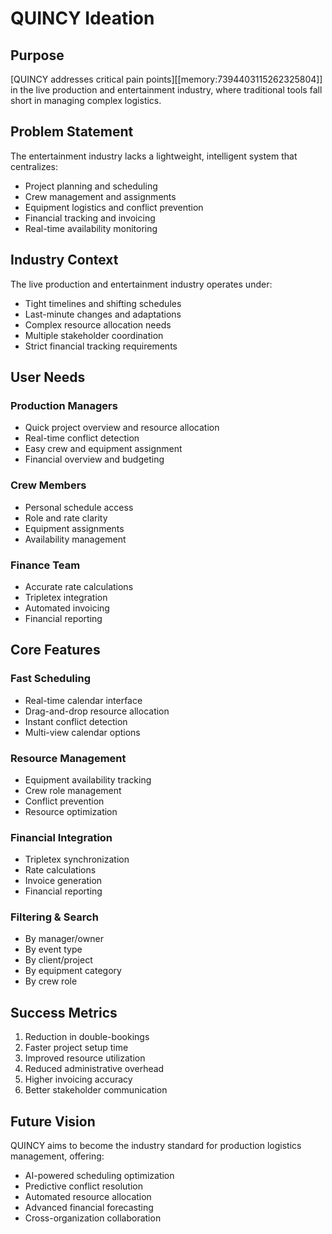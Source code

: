 # QUINCY Ideation

## Purpose
[QUINCY addresses critical pain points][[memory:7394403115262325804]] in the live production and entertainment industry, where traditional tools fall short in managing complex logistics.

## Problem Statement
The entertainment industry lacks a lightweight, intelligent system that centralizes:
- Project planning and scheduling
- Crew management and assignments
- Equipment logistics and conflict prevention
- Financial tracking and invoicing
- Real-time availability monitoring

## Industry Context
The live production and entertainment industry operates under:
- Tight timelines and shifting schedules
- Last-minute changes and adaptations
- Complex resource allocation needs
- Multiple stakeholder coordination
- Strict financial tracking requirements

## User Needs

### Production Managers
- Quick project overview and resource allocation
- Real-time conflict detection
- Easy crew and equipment assignment
- Financial overview and budgeting

### Crew Members
- Personal schedule access
- Role and rate clarity
- Equipment assignments
- Availability management

### Finance Team
- Accurate rate calculations
- Tripletex integration
- Automated invoicing
- Financial reporting

## Core Features

### Fast Scheduling
- Real-time calendar interface
- Drag-and-drop resource allocation
- Instant conflict detection
- Multi-view calendar options

### Resource Management
- Equipment availability tracking
- Crew role management
- Conflict prevention
- Resource optimization

### Financial Integration
- Tripletex synchronization
- Rate calculations
- Invoice generation
- Financial reporting

### Filtering & Search
- By manager/owner
- By event type
- By client/project
- By equipment category
- By crew role

## Success Metrics
1. Reduction in double-bookings
2. Faster project setup time
3. Improved resource utilization
4. Reduced administrative overhead
5. Higher invoicing accuracy
6. Better stakeholder communication

## Future Vision
QUINCY aims to become the industry standard for production logistics management, offering:
- AI-powered scheduling optimization
- Predictive conflict resolution
- Automated resource allocation
- Advanced financial forecasting
- Cross-organization collaboration 
